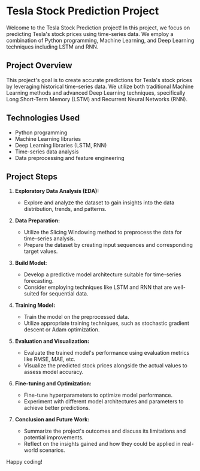 # Tesla Stock Prediction Project

Welcome to the Tesla Stock Prediction project! In this project, we focus on predicting Tesla's stock prices using time-series data. We employ a combination of Python programming, Machine Learning, and Deep Learning techniques including LSTM and RNN.

## Project Overview

This project's goal is to create accurate predictions for Tesla's stock prices by leveraging historical time-series data. We utilize both traditional Machine Learning methods and advanced Deep Learning techniques, specifically Long Short-Term Memory (LSTM) and Recurrent Neural Networks (RNN).

## Technologies Used

- Python programming
- Machine Learning libraries
- Deep Learning libraries (LSTM, RNN)
- Time-series data analysis
- Data preprocessing and feature engineering

## Project Steps

1. **Exploratory Data Analysis (EDA):**
   - Explore and analyze the dataset to gain insights into the data distribution, trends, and patterns.

2. **Data Preparation:**
   - Utilize the Slicing Windowing method to preprocess the data for time-series analysis.
   - Prepare the dataset by creating input sequences and corresponding target values.

3. **Build Model:**
   - Develop a predictive model architecture suitable for time-series forecasting.
   - Consider employing techniques like LSTM and RNN that are well-suited for sequential data.

4. **Training Model:**
   - Train the model on the preprocessed data.
   - Utilize appropriate training techniques, such as stochastic gradient descent or Adam optimization.

5. **Evaluation and Visualization:**
   - Evaluate the trained model's performance using evaluation metrics like RMSE, MAE, etc.
   - Visualize the predicted stock prices alongside the actual values to assess model accuracy.

6. **Fine-tuning and Optimization:**
   - Fine-tune hyperparameters to optimize model performance.
   - Experiment with different model architectures and parameters to achieve better predictions.

7. **Conclusion and Future Work:**
   - Summarize the project's outcomes and discuss its limitations and potential improvements.
   - Reflect on the insights gained and how they could be applied in real-world scenarios.

Happy coding!
